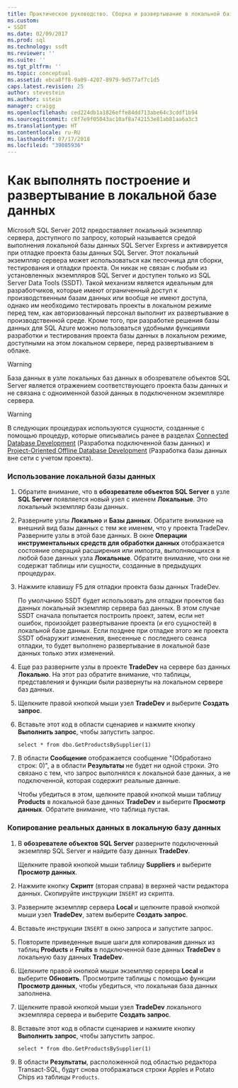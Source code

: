 ```yaml
---
title: Практическое руководство. Сборка и развертывание в локальной базе данных | Документация Майкрософт
ms.custom:
- SSDT
ms.date: 02/09/2017
ms.prod: sql
ms.technology: ssdt
ms.reviewer: ''
ms.suite: ''
ms.tgt_pltfrm: ''
ms.topic: conceptual
ms.assetid: ebca8ff8-9a09-4207-8979-9d577af7c1d5
caps.latest.revision: 25
author: stevestein
ms.author: sstein
manager: craigg
ms.openlocfilehash: ced224db1a1826effe84dd713abe64c3cddf1b94
ms.sourcegitcommit: c8f7e9f05043ac10af8a742153e81ab81aa6a3c3
ms.translationtype: HT
ms.contentlocale: ru-RU
ms.lasthandoff: 07/17/2018
ms.locfileid: "39085936"
---
```

# <a name="how-to-build-and-deploy-to-a-local-database"></a>Как выполнять построение и развертывание в локальной базе данных
Microsoft SQL Server 2012 предоставляет локальный экземпляр сервера, доступного по запросу, который называется средой выполнения локальной базы данных SQL Server Express и активируется при отладке проекта базы данных SQL Server. Этот локальный экземпляр сервера может использоваться как песочница для сборки, тестирования и отладки проекта. Он никак не связан с любым из установленных экземпляров SQL Server и доступен только из SQL Server Data Tools (SSDT). Такой механизм является идеальным для разработчиков, которые имеют ограниченный доступ к производственным базам данных или вообще не имеют доступа, однако им необходимо тестировать проекты в локальном режиме перед тем, как авторизованный персонал выполнит их развертывание в производственной среде. Кроме того, при разработке решения базы данных для SQL Azure можно пользоваться удобными функциями разработки и тестирования проекта базы данных в локальном режиме, доступными на этом локальном сервере, перед развертыванием в облаке.  
  
> [!WARNING]  
> База данных в узле локальных баз данных в обозревателе объектов SQL Server является отражением соответствующего проекта базы данных и не связана с одноименной базой данных в подключенном экземпляре сервера.  
  
> [!WARNING]  
> В следующих процедурах используются сущности, созданные с помощью процедур, которые описывались ранее в разделах [Connected Database Development](../ssdt/connected-database-development.md) (Разработка подключенной базы данных) и [Project-Oriented Offline Database Development](../ssdt/project-oriented-offline-database-development.md) (Разработка базы данных вне сети с учетом проекта).  
  
### <a name="to-use-the-local-database"></a>Использование локальной базы данных  
  
1.  Обратите внимание, что в **обозревателе объектов SQL Server** в узле **SQL Server** появляется новый узел с именем **Локальные**. Это локальный экземпляр базы данных.  
  
2.  Разверните узлы **Локально** и **Базы данных**. Обратите внимание на внешний вид базы данных с тем же именем, что у проекта TradeDev. Разверните узлы в этой базе данных. В окне **Операции инструментальных средств для обработки данных** отображается состояние операций расширения или импорта, выполняющихся в любой базе данных узла **Локальные**. Обратите внимание, что они не содержат таблицы или сущности, созданные в предыдущих процедурах.  
  
3.  Нажмите клавишу F5 для отладки проекта базы данных TradeDev.  
  
    По умолчанию SSDT будет использовать для отладки проектов баз данных локальный экземпляр сервера баз данных. В этом случае SSDT сначала попытается построить проект, затем, если нет ошибок, произойдет развертывание проекта (и его сущностей) в локальной базе данных. Если позднее при отладке этого же проекта SSDT обнаружит изменения, внесенные с последнего сеанса отладки, то будет выполнено развертывание в локальной базе данных только этих изменений.  
  
4.  Еще раз разверните узлы в проекте **TradeDev** на сервере баз данных **Локально**. На этот раз обратите внимание, что таблицы, представления и функции были развернуты на локальном сервере баз данных.  
  
5.  Щелкните правой кнопкой мыши узел **TradeDev** и выберите **Создать запрос**.  
  
6.  Вставьте этот код в области сценариев и нажмите кнопку **Выполнить запрос**, чтобы запустить запрос.  
  
    ```  
    select * from dbo.GetProductsBySupplier(1)  
    ```  
  
7.  В области **Сообщение** отображается сообщение "(Обработано строк: 0)", а в области **Результаты** не будет ни одной строки. Это связано с тем, что запрос выполнялся к локальной базе данных, а не подключенной, которая содержит реальные данные.  
  
    Чтобы убедиться в этом, щелкните правой кнопкой мыши таблицу **Products** в локальной базе данных **TradeDev** и выберите **Просмотр данных**. Обратите внимание, что таблица пустая.  
  
### <a name="to-replicate-real-data-to-the-local-database"></a>Копирование реальных данных в локальную базу данных  
  
1.  В **обозревателе объектов SQL Server** разверните подключенный экземпляр SQL Server и найдите базу данных **TradeDev**.  
  
    Щелкните правой кнопкой мыши таблицу **Suppliers** и выберите **Просмотр данных**.  
  
2.  Нажмите кнопку **Скрипт** (вторая справа) в верхней части редактора данных. Скопируйте инструкции `INSERT` из скрипта.  
  
3.  Разверните экземпляр сервера **Local** и щелкните правой кнопкой мыши узел **TradeDev**, затем выберите **Создать запрос**.  
  
4.  Вставьте инструкции `INSERT` в окно запроса и запустите запрос.  
  
5.  Повторите приведенные выше шаги для копирования данных из таблиц **Products** и **Fruits** в подключенной базе данных **TradeDev** в локальную базу данных **TradeDev**.  
  
6.  Щелкните правой кнопкой мыши экземпляр сервера **Local** и выберите **Обновить**. Просмотрите таблицы с помощью функции **Просмотр данных**, чтобы убедиться, что локальная база данных заполнена.  
  
7.  Щелкните правой кнопкой мыши узел **TradeDev** локального экземпляра сервера и выберите **Создать запрос**.  
  
8.  Вставьте этот код в области сценариев и нажмите кнопку **Выполнить запрос**, чтобы запустить запрос.  
  
    ```  
    select * from dbo.GetProductsBySupplier(1)  
    ```  
  
9. В области **Результаты**, расположенной под областью редактора Transact\-SQL, будут снова отображаться строки Apples и Potato Chips из таблицы `Products`.  
  

